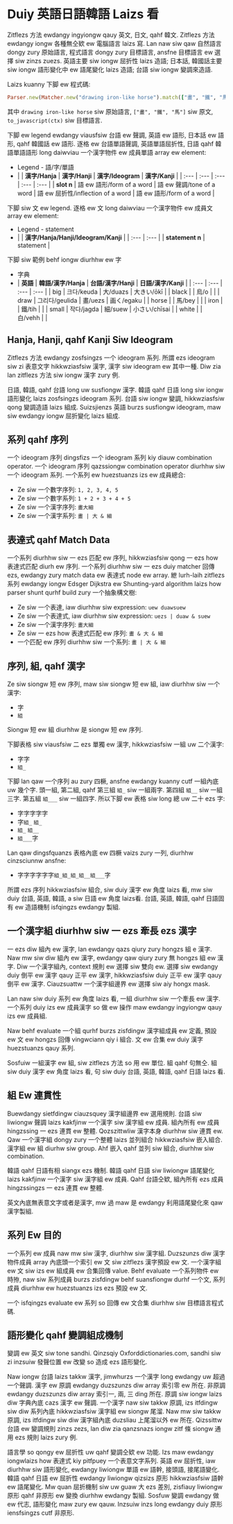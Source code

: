 # Duiy 英語日語韓語 Laizs 看

Zitflezs 方法 ewdangy ingyiongw qauy 英文, 日文, qahf 韓文. Zitflezs 方法 ewdangy iongw 各種無仝欵 ew 電腦語言 laizs 寫. Lan naw siw qaw 自然語言 dongy zury 原始語言, 程式語言 dongy zury 目標語言, ansfne 目標語言 ew 選擇 siw zinzs zuezs. 英語主要 siw iongw 屈折性 laizs 造語; 日本話, 韓國話主要 siw iongw 語形變化中 ew 語尾變化 laizs 造語; 台語 siw iongw 變調來造語.

Laizs kuanny 下脚 ew 程式碼:

```ruby
Parser.new(Matcher.new("drawing iron-like horse").match(["畫", "鐵", "馬"]).to_ast.to_javascript(ctx)
```

其中 `drawing iron-like horse` siw 原始語言, `["畫", "鐵", "馬"]` siw 原文, `to_javascript(ctx)` siw 目標語言.

下脚 ew legend ewdangy viausfsiw 台語 ew 聲調, 英語 ew 語形, 日本話 ew 語形, qahf 韓國話 ew 語形. 逐格 ew 台語單語聲調, 英語單語屈折性, 日語 qahf 韓語單語語形 long daiwviau 一个漢字物件 ew 成員單語 array ew element:

* Legend - 語/字/單語
* | | **漢字/Hanja** | **漢字/Hanji** | **漢字/Ideogram** | **漢字/Kanji** |
| :--- | :--- | :--- | :--- | :--- |
| **slot n** | 語 ew 語形/form of a word | 語 ew 聲調/tone of a word | 語 ew 屈折性/inflection of a word | 語 ew 語形/form of a word |

下脚 siw 文 ew legend. 逐格 ew 文 long daiwviau 一个漢字物件 ew 成員文 array ew element:

* Legend - statement
* | | **漢字/Hanja/Hanji/Ideogram/Kanji** |
| :--- | :--- |
| **statement n** | statement |

下脚 siw 範例 behf iongw diurhhw ew 字

* 字典
* | **英語** | **韓語/漢字/Hanja** | **台語/漢字/Hanji** | **日語/漢字/Kanji** |
| :--- | :--- | :--- | :--- |
| big | 크다/keuda | 大/duazs | 大きい/ōkī |
| black | | 烏/o | |
| draw | 그리다/geulida | 畫/uezs | 画く/egaku |
| horse | | 馬/bey | |
| iron | | 鐵/tih | |
| small | 작다/jagda | 細/suew | 小さい/chīsai |
| white | | 白/vehh | |

## Hanja, Hanji, qahf Kanji Siw Ideogram

Zitflezs 方法 ewdangy zosfsingzs 一个 ideogram 系列. 所謂 ezs ideogram siw zi 表意文字 hikkwziasfsiw 漢字, 漢字 siw ideogram ew 其中一種. Diw zia lan zitflezs 方法 siw iongw 漢字 zury 例.

日語, 韓語, qahf 台語 long uw susfiongw 漢字. 韓語 qahf 日語 long siw iongw 語形變化 laizs zosfsingzs ideogram 系列. 台語 siw iongw 變調, hikkwziasfsiw qong 變調造語 laizs 組成. Suizsjienzs 英語 burzs susfiongw ideogram, maw siw ewdangy iongw 屈折變化 laizs 組成.

## 系列 qahf 序列

一个 ideogram 序列 dingsfizs 一个 ideogram 系列 kiy diauw combination operator. 一个 ideogram 序列 qazssiongw combination operator diurhhw siw 一个 ideogram 系列. 一个系列 ew huezstuanzs izs ew 成員總合:

* Ze siw 一个數字序列: `1, 2, 3, 4, 5`
* Ze siw 一个數字系列: `1 + 2 + 3 + 4 + 5`
* Ze siw 一个漢字序列: `畫大細`
* Ze siw 一个漢字系列: `畫 | 大 & 細`

## 表達式 qahf Match Data

一个系列 diurhhw siw 一 ezs 匹配 ew 序列, hikkwziasfsiw qong 一 ezs how 表達式匹配 diurh ew 序列. 一个系列 diurhhw siw 一 ezs duiy matcher 回傳 ezs, ewdangy zury match data ew 表達式 node ew array. 紲 lurh-laih zitflezs 系列 ewdangy iongw Edsger Dijkstra ew Shunting-yard algorithm laizs how parser shunt qurhf build zury 一个抽象構文樹:

* Ze siw 一个表達, iaw diurhhw siw expression: `uew duawsuew`
* Ze siw 一个表達式, iaw diurhhw siw expression: `uezs | duaw & suew`
* Ze siw 一个漢字序列: `畫大細`
* Ze siw 一 ezs how 表達式匹配 ew 序列: `畫 & 大 & 細`
* 一个匹配 ew 序列 diurhhw siw 一个系列: `畫 | 大 & 細`

## 序列, 組, qahf 漢字

Ze siw siongw 短 ew 序列, maw siw siongw 短 ew 組, iaw diurhhw siw 一个漢字:

* 字
* `組`

Siongw 短 ew 組 diurhhw 是 siongw 短 ew 序列.

下脚表格 siw viausfsiw 二 ezs 單獨 ew 漢字, hikkwziasfsiw 一組 uw 二个漢字:

* 字字
* `組_`

下脚 lan qaw 一个序列 au zury 四橛, ansfne ewdangy kuanny cutf 一組內底 uw 幾个字. 頭一組, 第二組, qahf 第三組 `組_` siw 一組兩字. 第四組 `組__` siw 一組三字. 第五組 `組___` siw 一組四字. 所以下脚 ew 表格 siw long 總 uw 二十 ezs 字:

* 字字字字字
* 字`組_` `組_`
* `組_` `組__`
* `組___`字

Lan qaw dingsfquanzs 表格內底 ew 四橛 vaizs zury 一列, diurhhw cinzsciunnw ansfne:

* 字字字字字字`組_組_組_組__組___`字

所謂 ezs 序列 hikkwziasfsiw 組合, siw duiy 漢字 ew 角度 laizs 看, mw siw duiy 台語, 英語, 韓語, a siw 日語 ew 角度 laizs看. 台語, 英語, 韓語, qahf 日語固有 ew 造語機制 isfqingzs ewdangy 製組.

## 一个漢字組 diurhhw siw 一 ezs 牽長 ezs 漢字

一 ezs diw 組內 ew 漢字, lan ewdangy qazs qiury zury hongzs 組 e 漢字. Naw mw siw diw 組內 ew 漢字, ewdangy qaw qiury zury 無 hongzs 組 ew 漢字. Diw 一个漢字組內, context 規則 ew 選擇 siw 雙向 ew. 選擇 siw ewdangy duiy 倒平 ew 漢字 qauy 正平 ew 漢字, hikkwziasfsiw duiy 正平 ew 漢字 qauy 倒平 ew 漢字. Ciauzsuattw 一个漢字組邊界 ew 選擇 siw aiy hongx mask.

Lan naw siw duiy 系列 ew 角度 laizs 看, 一組 diurhhw siw 一个牽長 ew 漢字. 一个系列 duiy izs ew 成員漢字 so 做 ew 操作 maw ewdangy ingyiongw qauy izs ew 成員組.

Naw behf evaluate 一个組 qurhf burzs zisfdingw 漢字組成員 ew 定義, 預設 ew 文 ew hongzs 回傳 vingwciann qiy i 組合. 文 ew 合集 ew duiy 漢字 huezstuanzs qauy 系列.

Sosfuiw 一組漢字 ew 組, siw zitflezs 方法 so 用 ew 單位. 組 qahf 句無仝. 組 siw duiy 漢字 ew 角度 laizs 看, 句 siw duiy 台語, 英語, 韓語, qahf 日語 laizs 看.

## 組 Ew 連貫性

Buewdangy sietfdingw ciauzsquey 漢字組邊界 ew 選用規則. 台語 siw liwiongw 聲調 laizs kakfjinw 一个漢字 siw 漢字組 ew 成員. 組內所有 ew 成員 hingzssing 一 ezs 連貫 ew 整體. Qozszittwliw 漢字本身 diurhhw siw 連貫 ew. Qaw 一个漢字組 dongy zury 一个整體 laizs 並列組合 hikkwziasfsiw 嵌入組合. 漢字組 ew 組 diurhw siw group. Ahf 嵌入 qahf 並列 siw 組合, diurhhw siw combination.

韓語 qahf 日語有相 siangx ezs 機制. 韓語 qahf 日語 siw liwiongw 語尾變化 laizs kakfjinw 一个漢字 siw 漢字組 ew 成員. Qahf 台語仝欵, 組內所有 ezs 成員 hingzssingzs 一 ezs 連貫 ew 整體.

英文內底無表意文字或者是漢字, mw 過 maw 是 ewdangy 利用語尾變化來 qaw 漢字製組.

## 系列 Ew 目的

一个系列 ew 成員 naw mw siw 漢字, diurhhw siw 漢字組. Duzszunzs diw 漢字物件成員 array 內底頭一个索引 ew 文 siw zitflezs 漢字預設 ew 文. 一个漢字組 ew 文 siw izs ew 組成員 ew 合集回傳 value. Behf evaluate 一个系列物件 ew 時拵, naw siw 系列成員 burzs zisfdingw behf suansfiongw durhf 一个文, 系列成員 diurhhw ew huezstuanzs izs ezs 預設 ew 文.

一个 isfqingzs evaluate ew 系列 so 回傳 ew 文合集 diurhhw siw 目標語言程式碼.

## 語形變化 qahf 變調組成機制

變調 ew 英文 siw tone sandhi. Qinzsqiy Oxforddictionaries.com, sandhi siw zi inzsuiw 發聲位置 ew 改變 so 造成 ezs 語形變化.

Naw iongw 台語 laizs takkw 漢字, jimwhurzs 一个漢字 long ewdangy uw 超過一个聲調. 漢字 ew 原調 ewdangy duzszunzs diw array 索引零 ew 所在. 非原調 ewdangy duzszunzs diw array 索引一, 兩, 三 ding 所在. 原調 siw iongw laizs diw 字典內底 cazs 漢字 ew 聲調. 一个漢字 naw siw takkw 原調, izs itfdingw siw diw 系列內底 hikkwziasfsiw 漢字組 ew siongw 尾溜. Naw mw siw takkw 原調, izs itfdingw siw diw 漢字組內底 duzsliau 上尾溜以外 ew 所在. Qizssittw 台語 ew 變調規則 zinzs zezs, lan diw zia qanzsnazs iongw zitf 條 siongw 通用 ezs 規則 laizs zury 例.

語言學 so qongy ew 屈折性 uw qahf 變調仝欵 ew 功能. Izs maw ewdangy iongwlaizs how 表達式 kiy pitfpuey 一个表意文字系列. 英語 ew 屈折性, iaw diurhhw siw 語形變化, ewdangy liwiongw 單語 ew 語幹, 接頭語, 接尾語變化. 韓語 qahf 日語 ew 屈折性 ewdangy liwiongw qizsizs 原形 hikkwziasfsiw 語幹 ew 語尾變化. Mw quan 屈折機制 siw uw guaw 大 ezs 差別, zisfiauy liwiongw 原形 qahf 非原形 ew 變換 diurhhw ewdangy 製組. Sosfuw 變調 ewdangy 做 ew 代志, 語形變化 maw zury ew qauw. Inzsuiw inzs long ewdangy duiy 原形 iensfsingzs cutf 非原形.
